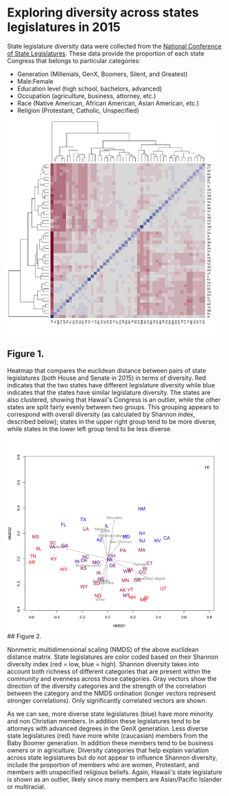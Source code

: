 Exploring diversity across states legislatures in 2015
======================================================

State legislature diversity data were collected from the [National Conference of State Legislatures](http://www.ncsl.org/research/about-state-legislatures/who-we-elect-an-interactive-graphic.aspx#). These data provide the proportion of each state Congress that belongs to particular categories:

-   Generation (Millenials, GenX, Boomers, Silent, and Greatest)
-   Male:Female
-   Education level (high school, bachelors, advanced)
-   Occupation (agriculture, business, attorney, etc.)
-   Race (Native American, African American, Asian American, etc.)
-   Religion (Protestant, Catholic, Unspecified)

<img src="ExploringLegislativeDiversity_files/figure-markdown_github/distance-1.png" style="display: block; margin: auto;" />

Figure 1.
---------

Heatmap that compares the euclidean distance between pairs of state legislatures (both House and Senate in 2015) in terms of diversity. Red indicates that the two states have different legislature diversity while blue indicates that the states have similar legislature diversity. The states are also clustered, showing that Hawaii's Congress is an outlier, while the other states are split fairly evenly between two groups. This grouping appears to correspond with overall diversity (as calculated by Shannon index, described below); states in the upper right group tend to be more diverse, while states in the lower left group tend to be less diverse.

<img src="ExploringLegislativeDiversity_files/figure-markdown_github/nmds plot-1.png" style="display: block; margin: auto;" /> \#\# Figure 2.

Nonmetric multidimensional scaling (NMDS) of the above euclidean distance matrix. State legislatures are color coded based on their Shannon diversity index (red = low, blue = high). Shannon diversity takes into account both richness of different categories that are present within the community and evenness across those categories. Gray vectors show the direction of the diversity categories and the strength of the correlation between the category and the NMDS ordination (longer vectors represent stronger correlations). Only significantly correlated vectors are shown.

As we can see, more diverse state legislatures (blue) have more minority and non Christian members. In addition these legislatures tend to be attorneys with advanced degrees in the GenX generation. Less diverse state legislatures (red) have more white (caucasian) members from the Baby Boomer generation. In addition these members tend to be business owners or in agriculture. Diversity categories that help explain variation across state legislatures but do not appear to influence Shannon diversity, include the proportion of members who are women, Protestant, and members with unspecified religious beliefs. Again, Hawaii's state legislature is shown as an outlier, likely since many members are Asian/Pacific Islander or multiracial.
